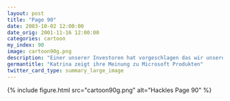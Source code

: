 ```yaml
---
layout: post
title: "Page 90"
date: 2003-10-02 12:00:00
date_orig: 2001-11-16 12:00:00
categories: cartoon
my_index: 90
image: cartoon90g.png
description: "Einer unserer Investoren hat vorgeschlagen das wir unsere Webprodukte auf Microsoft Produkten aufbauen ASP, VB und ActiveX Was denkst du Katrina Wut aufsteigende muss Hass kontrollieren muss professionell antworten Ok, streichen wir die Idee - zum nächsten Punkt Bin ich so durchschaubar Boss Dog Katrina Vittles"
germantitle: "Katrina zeigt ihre Meinung zu Microsoft Produkten"
twitter_card_type: summary_large_image
---
```


{% include figure.html src="cartoon90g.png" alt="Hackles Page 90"  %}
